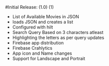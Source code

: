 #Initial Release: (1.0) (1)

- List of Available Movies in JSON
- loads JSON and creates a list
- Configured with hilt
- Search Query Based on 3 characters atleast
- Highlighting the letters as per query updates
- Firebase app distribution
- Firebase Crahlytics
- App icon and Name changes
- Support for Landscape and Portrait
